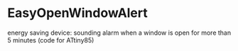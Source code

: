 # EasyOpenWindowAlert
energy saving device: sounding alarm when a window is open for more than 5 minutes (code for ATtiny85) 
